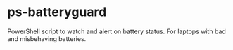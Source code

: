 # ps-batteryguard
PowerShell script to watch and alert on battery status. For laptops with bad and misbehaving batteries.
